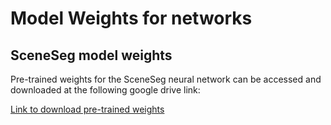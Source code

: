 # Model Weights for networks

## SceneSeg model weights

Pre-trained weights for the SceneSeg neural network can be accessed and downloaded at the following google drive link:

[Link to download pre-trained weights](https://drive.google.com/file/d/1vCZMdtd8ZbSyHn1LCZrbNKMK7PQvJHxj/view?usp=sharing)
